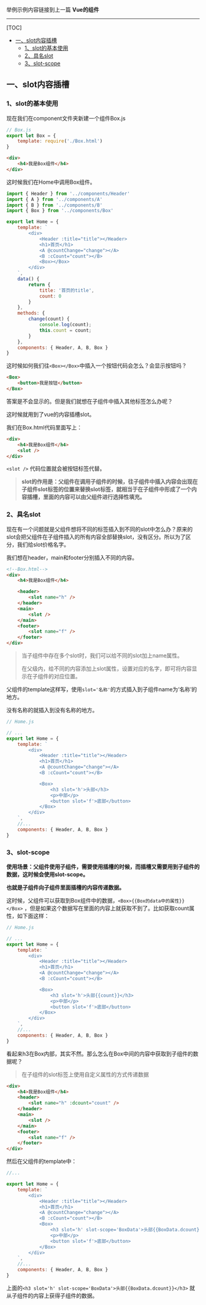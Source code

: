 举例示例内容链接到上一篇 **Vue的组件**

---

[TOC]
<!-- TOC -->

- [一、slot内容插槽](#一slot内容插槽)
    - [1、slot的基本使用](#1slot的基本使用)
    - [2、具名slot](#2具名slot)
    - [3、slot-scope](#3slot-scope)

<!-- /TOC -->

## 一、slot内容插槽

### 1、slot的基本使用

现在我们在component文件夹新建一个组件Box.js

```js
// Box.js
export let Box = {
    template: require('./Box.html')
}
```

```html
<div>
    <h4>我是Box组件</h4>
</div>
```



这时候我们在Home中调用Box组件。

```js
import { Header } from '../components/Header'
import { A } from '../components/A'
import { B } from '../components/B'
import { Box } from '../components/Box'

export let Home = {
    template: `
        <div>
            <Header :title="title"></Header>
            <h1>首页</h1>
            <A @countChange="change"></A>
            <B :cCount="count"></B>
            <Box></Box>
        </div>
    `,
    data() {
        return {
            title: '首页的title',
            count: 0
        }
    },
    methods: {
        change(count) {
            console.log(count);
            this.count = count;
        }
    },
    components: { Header, A, B, Box }
}
```

这时候如何我们往`<Box></Box>`中插入一个按钮代码会怎么？会显示按钮吗？

```html
<Box>
	<button>我是按钮</button>
</Box>
```

答案是不会显示的。但是我们就想在子组件中插入其他标签怎么办呢？

这时候就用到了vue的内容插槽slot。

我们在Box.html代码里面写上：

```html
<div>
    <h4>我是Box组件</h4>
    <slot />
</div>
```

`<slot />` 代码位置就会被按钮标签代替。

> **slot的作用是：父组件在调用子组件的时候，往子组件中插入内容会出现在子组件slot标签的位置来替换slot标签，就相当于在子组件中形成了一个内容插槽，里面的内容可以由父组件进行选择性填充。**



### 2、具名slot

现在有一个问题就是父组件想将不同的标签插入到不同的slot中怎么办？原来的slot会把父组件在子组件插入的所有内容全部替换slot，没有区分。所以为了区分，我们给slot价格名字。

我们想在header，main和footer分别插入不同的内容。

```html
<!--Box.html-->
<div>
    <h4>我是Box组件</h4>

    <header>
        <slot name="h" />
    </header>
    <main>
        <slot />
    </main>
    <footer>
        <slot name="f" />
    </footer>
</div>
```

> 当子组件中存在多个slot时，我们可以给不同的slot加上name属性。
>
> 在父级内，给不同的内容添加上slot属性，设置对应的名字，即可将内容显示在子组件的对应位置。

父组件的template这样写，使用`slot='名称'`的方式插入到子组件name为‘名称’的地方。

没有名称的就插入到没有名称的地方。

```js
// Home.js

// ...
export let Home = {
    template: `
        <div>
            <Header :title="title"></Header>
            <h1>首页</h1>
            <A @countChange="change"></A>
            <B :cCount="count"></B>

            <Box>
                <h3 slot='h'>头部</h3>
                <p>中部</p>
                <button slot='f'>底部</button>
            </Box>
        </div>
    `,
    //...
    components: { Header, A, B, Box }
}
```



### 3、slot-scope

**使用场景：父组件使用子组件，需要使用插槽的时候，而插槽又需要用到子组件的数据，这时候会使用slot-scope。**

**也就是子组件向子组件里面插槽的内容传递数据。**

这时候，父组件可以获取到Box组件中的数据，`<Box>{{Box的data中的属性}}</Box>` ，但是如果这个数据写在里面的内容上就获取不到了。比如获取count属性，如下面这样：

```js
// Home.js

// ...
export let Home = {
    template: `
        <div>
            <Header :title="title"></Header>
            <h1>首页</h1>
            <A @countChange="change"></A>
            <B :cCount="count"></B>

            <Box>
                <h3 slot='h'>头部{{count}}</h3>
                <p>中部</p>
                <button slot='f'>底部</button>
            </Box>
        </div>
    `,
    //...
    components: { Header, A, B, Box }
}
```

看起来h3在Box内部，其实不然。那么怎么在Box中间的内容中获取到子组件的数据呢？

> 在子组件的slot标签上使用自定义属性的方式传递数据

```html
<div>
    <h4>我是Box组件</h4>
    <header>
        <slot name="h" :dcount="count" />
    </header>
    <main>
        <slot />
    </main>
    <footer>
        <slot name="f" />
    </footer>
</div>
```

然后在父组件的template中：

```js
//...

export let Home = {
    template: `
        <div>
            <Header :title="title"></Header>
            <h1>首页</h1>
            <A @countChange="change"></A>
            <B :cCount="count"></B>
            <Box>
                <h3 slot='h' slot-scope='BoxData'>头部{{BoxData.dcount}}</h3>
                <p>中部</p>
                <button slot='f'>底部</button>
            </Box>
        </div>
    `,
    //...
    components: { Header, A, B, Box }
}
```

上面的`<h3 slot='h' slot-scope='BoxData'>头部{{BoxData.dcount}}</h3>` 就从子组件的内容上获得子组件的数据。



